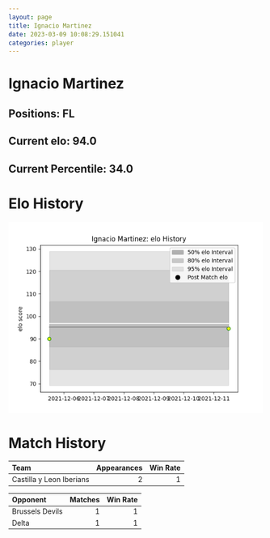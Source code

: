 ```yaml
---  
layout: page  
title: Ignacio Martinez  
date: 2023-03-09 10:08:29.151041  
categories: player  
---
```

# Ignacio Martinez

## Positions: FL

## Current elo: 94.0

## Current Percentile: 34.0

# Elo History


![elo history](history_IgnacioMartinez.png)
# Match History


| Team                     |   Appearances |   Win Rate |
|:-------------------------|--------------:|-----------:|
| Castilla y Leon Iberians |             2 |          1 |

| Opponent        |   Matches |   Win Rate |
|:----------------|----------:|-----------:|
| Brussels Devils |         1 |          1 |
| Delta           |         1 |          1 |